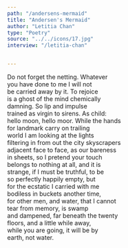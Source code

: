 ```yaml
---
path: "/andersens-mermaid"
title: "Andersen's Mermaid"
author: "Letitia Chan"
type: "Poetry"
source: "../../icons/17.jpg"
interview: "/letitia-chan" 


---
```


Do not forget the netting. Whatever<br />
you have done to me I will not<br />
be carried away by it. To rejoice<br />
is a ghost of the mind chemically<br />
damning. So lip and impulse<br />
trained as virgin to sirens. As child:<br />
hello moon, hello moor. While the hands<br />
for landmark carry on trailing<br />
world I am looking at the lights<br />
filtering in from out the city skyscrapers<br />
adjacent face to face, as our bareness<br />
in sheets, so I pretend your touch<br />
belongs to nothing at all, and it is<br />
strange, if I must be truthful, to be<br />
so perfectly happily empty, but<br />
for the ecstatic I carried with me<br />
bodiless in buckets another time,<br />
for other men, and water, that I cannot<br />
tear from memory, is swamp<br />
and dampened, far beneath the twenty<br />
floors, and a little while away,<br />
while you are going, it will be by<br />
earth, not water.
